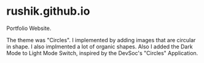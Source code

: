 # rushik.github.io
Portfolio Website. 

The theme was "Circles". I implemented by adding images that are circular in shape. I also implmented a lot of organic shapes. Also I added the Dark Mode to Light Mode Switch, inspired by the DevSoc's "Circles" Application.
